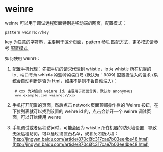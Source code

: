 # weinre

weinre 可以用于调试远程页面特别是移动端的网页，配置模式：

	pattern weinre://key

key 为任意的字符串，主要用于区分页面，pattern 参见 [匹配方式](#pattern)，更多模式请参考 [配置模式](#mode)。

如何使用 weinre：

1. 配置手机代理：先把手机的请求代理到 whistle，ip 为 whistle 所在机器的 ip，端口号为 whistle 的监听的端口号 (默认为：8899)
配置要注入的请求 (系统会自动判断是否为 html，如果不是则不会自动注入)：

		# xxx 为对应的 weinre id，主要用于页面分类，默认为 anonymous
		www.example.com weinre://xxx
2. 手机打开配置的页面，然后点击 network 页面顶部操作栏的 Weinre 按钮，在下拉列表就可以找到设置的 weinre id 的，点击会新开一个 weinre 调试页面，可以开始使用 weinre

3. 手机调试或者远程访问时，可能会因为 whistle 所在机器的防火墙设置，导致无法远程访问，可以通过设置白名单，或者关闭防火墙：[http://jingyan.baidu.com/article/870c6fc317cae7b03ee4be48.html](http://jingyan.baidu.com/article/870c6fc317cae7b03ee4be48.html)
